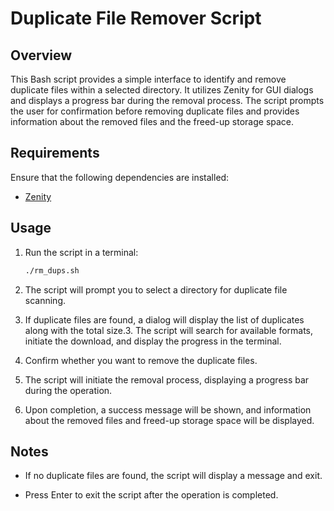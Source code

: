 # Duplicate File Remover Script

## Overview
This Bash script provides a simple interface to identify and remove duplicate files within a selected directory. It utilizes Zenity for GUI dialogs and displays a progress bar during the removal process. The script prompts the user for confirmation before removing duplicate files and provides information about the removed files and the freed-up storage space.

## Requirements
Ensure that the following dependencies are installed:
- [Zenity](https://help.gnome.org/users/zenity/stable/)

## Usage
1. Run the script in a terminal:

   ```bash
   ./rm_dups.sh
   ```
2. The script will prompt you to select a directory for duplicate file scanning.

3. If duplicate files are found, a dialog will display the list of duplicates along with the total size.3. The script will search for available formats, initiate the download, and display the progress in the terminal.

4. Confirm whether you want to remove the duplicate files.

5. The script will initiate the removal process, displaying a progress bar during the operation.

6. Upon completion, a success message will be shown, and information about the removed files and freed-up storage space will be displayed.

## Notes

- If no duplicate files are found, the script will display a message and exit.

-  Press Enter to exit the script after the operation is completed.
